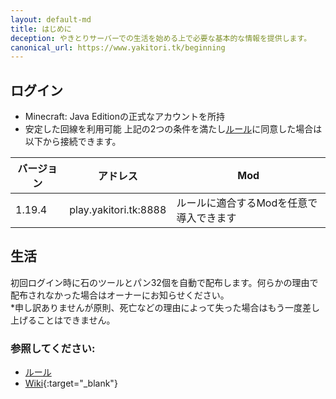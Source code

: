 ```yaml
---
layout: default-md
title: はじめに
deception: やきとりサーバーでの生活を始める上で必要な基本的な情報を提供します。
canonical_url: https://www.yakitori.tk/beginning
---
```


## ログイン
- Minecraft: Java Editionの正式なアカウントを所持
- 安定した回線を利用可能
上記の2つの条件を満たし[ルール](./rules)に同意した場合は以下から接続できます。  

| バージョン | アドレス | Mod |
| --- | --- | --- |
| 1.19.4 | play.yakitori.tk:8888 | ルールに適合するModを任意で導入できます |

## 生活
初回ログイン時に石のツールとパン32個を自動で配布します。何らかの理由で配布されなかった場合はオーナーにお知らせください。  
*申し訳ありませんが原則、死亡などの理由によって失った場合はもう一度差し上げることはできません。  
### 参照してください:
- [ルール](./rules)  
- [Wiki](https://wiki.yakitori.tk/){:target="_blank"}